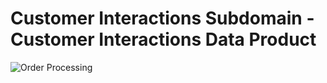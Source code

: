 # Customer Interactions Subdomain - Customer Interactions Data Product

![Order Processing](./../images/customer-interactions-dp.png)

